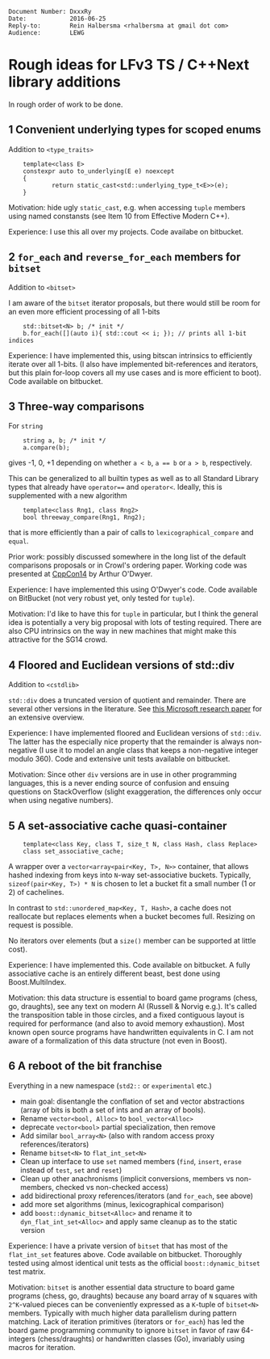     Document Number: DxxxRy
    Date:            2016-06-25
    Reply-to:        Rein Halbersma <rhalbersma at gmail dot com>
    Audience:        LEWG
    
Rough ideas for LFv3 TS / C++Next library additions
===================================================

In rough order of work to be done.

1 Convenient underlying types for scoped enums
----------------------------------------------

Addition to `<type_traits>`

        template<class E>
        constexpr auto to_underlying(E e) noexcept
        {
                return static_cast<std::underlying_type_t<E>>(e);
        }
        
Motivation: hide ugly `static_cast`, e.g. when accessing `tuple` members using named constansts (see Item 10 from Effective Modern C++).

Experience: I use this all over my projects. Code availabe on bitbucket.  
        
2 `for_each` and `reverse_for_each` members for `bitset`
------------------------------------------------------------

Addition to `<bitset>`

I am aware of the `bitset` iterator proposals, but there would still be room for an even more efficient processing of all 1-bits

        std::bitset<N> b; /* init */
        b.for_each([](auto i){ std::cout << i; }); // prints all 1-bit indices        
        
Experience: I have implemented this, using bitscan intrinsics to efficiently iterate over all 1-bits. (I also have implemented bit-references and iterators, but this plain for-loop covers all my use cases and is more efficient to boot). Code available on bitbucket. 
       
3 Three-way comparisons
-----------------------

For `string`

        string a, b; /* init */
        a.compare(b);

gives -1, 0, +1 depending on whether `a < b`, `a == b` or `a > b`, respectively. 

This can be generalized to all builtin types as well as to all Standard Library types that already have `operator==` and `operator<`. Ideally, this is supplemented with a new algorithm 

        template<class Rng1, class Rng2> 
        bool threeway_compare(Rng1, Rng2);  
        
that is more efficiently than a pair of calls to  `lexicographical_compare` and `equal`.

Prior work: possibly discussed somewhere in the long list of the default comparisons proposals or in Crowl's ordering paper. Working code was presented at [CppCon14](https://github.com/CppCon/CppCon2014/tree/master/Presentations/C%2B%2B11%20in%20the%20Wild%20-%20Techniques%20from%20a%20Real%20Codebase) by Arthur O'Dwyer.       

Experience: I have implemented this using O'Dwyer's code. Code available on BitBucket (not very robust yet, only tested for `tuple`). 

Motivation: I'd like to have this for `tuple` in particular, but I think the general idea is potentially a very big proposal with lots of testing required. There are also CPU intrinsics on the way in new machines that might make this attractive for the SG14 crowd.

4 Floored and Euclidean versions of std::div
--------------------------------------------

Addition to `<cstdlib>`

`std::div` does a truncated version of quotient and remainder. There are several other versions in the literature. See [this Microsoft research paper](http://research.microsoft.com/pubs/151917/divmodnote-letter.pdf) for an extensive overview. 

Experience: I have implemented floored and Euclidean versions of `std::div`. The latter has the especially nice property that the remainder is always non-negative (I use it to model an angle class that keeps a non-negative integer modulo 360). Code and extensive unit tests available on bitbucket.

Motivation: Since other `div` versions are in use in other programming languages, this is a never ending source of confusion and ensuing questions on StackOverflow (slight exaggeration, the differences only occur when using negative numbers). 

5 A set-associative cache quasi-container
-----------------------------------------

        template<class Key, class T, size_t N, class Hash, class Replace>
        class set_associative_cache; 
        
A wrapper over a `vector<array<pair<Key, T>, N>>` container, that allows hashed indexing from keys into `N`-way set-associative buckets. Typically, `sizeof(pair<Key, T>) * N` is chosen to let a bucket fit a small number (1 or 2) of cachelines. 

In contrast to `std::unordered_map<Key, T, Hash>`, a cache does not reallocate but replaces elements when a bucket becomes full. Resizing on request is possible. 

No iterators over elements (but a `size()` member can be supported at little cost). 

Experience: I have implemented this. Code available on bitbucket. A fully associative cache is an entirely different beast, best done using Boost.MultiIndex.

Motivation: this data structure is essential to board game programs (chess, go, draughts), see any text on modern AI (Russell & Norvig e.g.). It's called the transposition table in those circles, and a fixed contiguous layout is required for performance (and also to avoid memory exhaustion). Most known open source programs have handwritten equivalents in C. I am not aware of a formalization of this data structure (not even in Boost).

6 A reboot of the bit franchise
-------------------------------

Everything in a new namespace (`std2::` or `experimental` etc.)

  - main goal: disentangle the conflation of set and vector abstractions (array of bits is both a set of ints and an array of bools).
  - Rename `vector<bool, Alloc>` to `bool_vector<Alloc>` 
  - deprecate `vector<bool>` partial specialization, then remove
  - Add similar `bool_array<N>` (also with random access proxy references/iterators)
  - Rename `bitset<N>` to `flat_int_set<N>`
  - Clean up interface to use `set` named members (`find`, `insert`, `erase` instead of `test`, `set` and `reset`)
  - Clean up other anachronisms (implicit conversions, members vs non-members, checked vs non-checked access)
  - add bidirectional proxy references/iterators (and `for_each`, see above)
  - add more set algorithms (minus, lexicographical comparison)
  - add `boost::dynamic_bitset<Alloc>` and rename it to `dyn_flat_int_set<Alloc>` and apply same cleanup as to the static version      
  
Experience: I have a private version of `bitset` that has most of the `flat_int_set` features above. Code available on bitbucket. Thoroughly tested using almost identical unit tests as the official `boost::dynamic_bitset` test matrix.

Motivation: `bitset` is another essential data structure to board game programs (chess, go, draughts) because any board array of `N` squares with `2^K`-valued pieces can be conveniently expressed as a `K`-tuple of `bitset<N>` members. Typically with much higher data parallelism during pattern matching. Lack of iteration primitives (iterators or `for_each`) has led the board game programming community to ignore `bitset` in favor of raw 64-integers (chess/draughts) or handwritten classes (Go), invariably using macros for iteration.   
